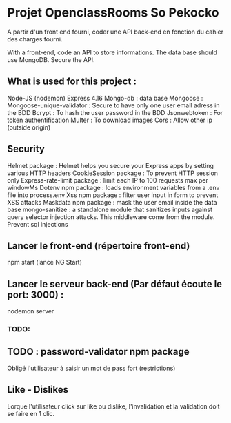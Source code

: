 # Projet OpenclassRooms So Pekocko

A partir d'un front end fourni, coder une API back-end en fonction du cahier des charges fourni.

With a front-end, code an API to store informations. The data base should use MongoDB. Secure the API.

## What is used for this project :
Node-JS (nodemon)
Express 4.16
Mongo-db : data base
Mongoose : 
Mongoose-unique-validator : Secure to have only one user email adress in the BDD
Bcrypt : To hash the user password in the BDD
Jsonwebtoken : For token authentification
Multer : To download images
Cors : Allow other ip (outside origin)

Security
--------
Helmet package : Helmet helps you secure your Express apps by setting various HTTP headers
CookieSession package : To prevent HTTP session only
Express-rate-limit package : limit each IP to 100 requests max per windowMs
Dotenv npm package : loads environment variables from a .env file into process.env
Xss npm package : filter user input in form to prevent XSS attacks
Maskdata npm package : mask the user email inside the data base
mongo-sanitize : a standalone module that sanitizes inputs against query selector injection attacks. This middleware come from the module. Prevent sql injections

## Lancer le front-end (répertoire front-end)
npm start (lance NG Start)

## Lancer le serveur back-end (Par défaut écoute le port: 3000) :
nodemon server

### TODO:

TODO :
password-validator npm package
------------------------------
Obligé l'utilisateur à saisir un mot de pass fort (restrictions)

Like - Dislikes
---------------
Lorque l'utilisateur click sur like ou dislike, l'invalidation et la validation doit se faire en 1 clic.

